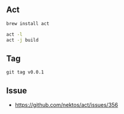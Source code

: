 ## Act

```bash
brew install act

act -l
act -j build
```

## Tag

```
git tag v0.0.1
```

## Issue

- https://github.com/nektos/act/issues/356